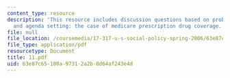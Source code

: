 ```yaml
---
content_type: resource
description: 'This resource includes discussion questions based on problem definition
  and agenda setting: the case of medicare prescription drug coverage.'
file: null
file_location: /coursemedia/17-317-u-s-social-policy-spring-2006/63e87c65180a97312a2b8d64af243e4d_11.pdf
file_type: application/pdf
resourcetype: Document
title: 11.pdf
uid: 63e87c65-180a-9731-2a2b-8d64af243e4d
---
```

